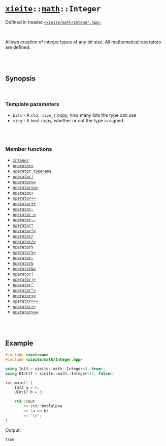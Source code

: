 # [`xieite`](../../README.md)`::`[`math`](../../docs/math.md)`::Integer`
Defined in header [`<xieite/math/Integer.hpp>`](../../include/xieite/math/Integer.hpp)

<br/>

Allows creation of integer types of any bit size. All mathematical operators are defined.

<br/><br/>

## Synopsis

<br/>

### Template parameters
- `bits` - A `std::size_t` copy, how many bits the type can use
- `sing` - A `bool` copy, whether or not the type is signed

<br/><br/>

### Member functions
- [`Integer`](../../docs/math/Integer/constructor.md)
- [`operator=`](../../docs/math/Integer/operatorAssign.md)
- [`operator typename`](../../docs/math/Integer/operatorCast.md)
- [`operator!`](../../docs/math/Integer/operatorNot.md)
- [`operator==`](../../docs/math/Integer/operatorEquals.md)
- [`operator<=>`](../../docs/math/Integer/operatorSpaceship.md)
- [`operator+`](../../docs/math/Integer/operatorAdd.md)
- [`operator+=`](../../docs/math/Integer/operatorAddAssign.md)
- [`operator++`](../../docs/math/Integer/operatorIncrement.md)
- [`operator-`](../../docs/math/Integer/operatorSubtract.md)
- [`operator-=`](../../docs/math/Integer/operatorSubtractAssign.md)
- [`operator--`](../../docs/math/Integer/operatorDecrement.md)
- [`operator*`](../../docs/math/Integer/operatorMultiply.md)
- [`operator*=`](../../docs/math/Integer/operatorMultiplyAssign.md)
- [`operator/`](../../docs/math/Integer/operatorDivide.md)
- [`operator/=`](../../docs/math/Integer/operatorDivideAssign.md)
- [`operator%`](../../docs/math/Integer/operatorModulo.md)
- [`operator%=`](../../docs/math/Integer/operatorModuloAssign.md)
- [`operator~`](../../docs/math/Integer/operatorBitwiseNot.md)
- [`operator&`](../../docs/math/Integer/operatorBitwiseAnd.md)
- [`operator&=`](../../docs/math/Integer/operatorBitwiseNotAssign.md)
- [`operator|`](../../docs/math/Integer/operatorBitwiseOr.md)
- [`operator|=`](../../docs/math/Integer/operatorBitwiseOrAssign.md)
- [`operator^`](../../docs/math/Integer/operatorBitwiseXor.md)
- [`operator^=`](../../docs/math/Integer/operatorBitwiseXorAssign.md)
- [`operator<<`](../../docs/math/Integer/operatorBitwiseShiftLeft.md)
- [`operator<<=`](../../docs/math/Integer/operatorBitwiseShiftLeftAssign.md)
- [`operator>>`](../../docs/math/Integer/operatorBitwiseShiftRight.md)
- [`operator>>=`](../../docs/math/Integer/operatorBitwiseShiftRightAssign.md)

<br/><br/>

## Example
```cpp
#include <iostream>
#include <xieite/math/Integer.hpp>

using Int3 = xieite::math::Integer<3, true>;
using UInt17 = xieite::math::Integer<17, false>;

int main() {
	Int3 a = 5;
	UInt17 b = 5;

	std::cout
		<< std::boolalpha
		<< (a == b)
		<< '\n';
}
```
Output:
```
true
```
